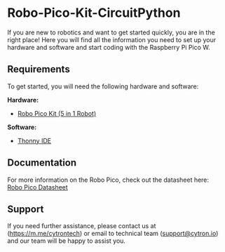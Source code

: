 # Robo-Pico-Kit-CircuitPython

If you are new to robotics and want to get started quickly, you are in the right place! Here you will find all the information you need to set up your hardware and software and start coding with the Raspberry Pi Pico W. 

## Requirements  
To get started, you will need the following hardware and software:  

**Hardware:**  
* [Robo Pico Kit (5 in 1 Robot)](https://my.cytron.io/p-robo-pico-kit-5-in-1-robot)   

**Software:**  
* [Thonny IDE](https://thonny.org/)  

## Documentation  
For more information on the Robo Pico, check out the datasheet here:  
[Robo Pico Datasheet](https://datasheets.raspberrypi.com/picow/pico-w-datasheet.pdf)  

## Support  
If you need further assistance, please contact us at (https://m.me/cytrontech) or email to technical team (support@cytron.io) and our team will be happy to assist you.
